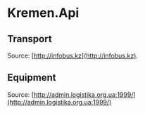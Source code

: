 # Kremen.Api

## Transport

Source: [http://infobus.kz](http://infobus.kz).

## Equipment

Source: [http://admin.logistika.org.ua:1999/](http://admin.logistika.org.ua:1999/)
